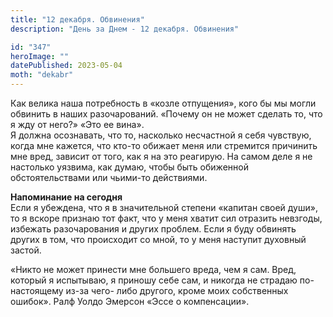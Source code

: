 ```yaml
---
title: "12 декабря. Обвинения"
description: "День за Днем - 12 декабря. Обвинения"

id: "347"
heroImage: ""
datePublished: 2023-05-04
moth: "dekabr"
---
```


Как велика наша потребность в «козле отпущения», кого бы мы могли обвинить в
наших разочарований. «Почему он не может сделать то, что я жду от него?» «Это
ее вина».  
Я должна осознавать, что то, насколько несчастной я себя чувствую, когда мне
кажется, что кто-то обижает меня или стремится причинить мне вред, зависит от
того, как я на это реагирую. На самом деле я не настолько уязвима, как думаю,
чтобы быть обиженной обстоятельствами или чьими-то действиями.

**Напоминание на сегодня**  
Если я убеждена, что я в значительной степени «капитан своей души», то я
вскоре признаю тот факт, что у меня хватит сил отразить невзгоды, избежать
разочарования и других проблем. Если я буду обвинять других в том, что
происходит со мной, то у меня наступит духовный застой.

«Никто не может принести мне большего вреда, чем я сам. Вред, который я
испытываю, я приношу себе сам, и никогда не страдаю по-настоящему из-за чего-
либо другого, кроме моих собственных ошибок». Ралф Уолдо Эмерсон «Эссе о
компенсации».
